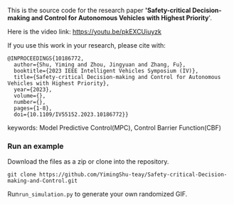This is the source code for the research paper **'Safety-critical Decision-making and Control for Autonomous Vehicles with Highest Priority**'.

Here is the video link:  https://youtu.be/pkEXCUiuyzk

If you use this work in your research, please cite with:

```
@INPROCEEDINGS{10186772,
  author={Shu, Yiming and Zhou, Jingyuan and Zhang, Fu},
  booktitle={2023 IEEE Intelligent Vehicles Symposium (IV)}, 
  title={Safety-critical Decision-making and Control for Autonomous Vehicles with Highest Priority}, 
  year={2023},
  volume={},
  number={},
  pages={1-8},
  doi={10.1109/IV55152.2023.10186772}}
```

keywords: Model Predictive Control(MPC), Control Barrier Function(CBF)

### Run an example

Download the files as a zip or clone into the repository.

```git
git clone https://github.com/YimingShu-teay/Safety-critical-Decision-making-and-Control.git
```

Run`run_simulation.py` to generate your own randomized GIF.


